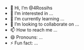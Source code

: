 - 👋 Hi, I’m @4Rossihs
- 👀 I’m interested in ...
- 🌱 I’m currently learning ...
- 💞️ I’m looking to collaborate on ...
- 📫 How to reach me ...
- 😄 Pronouns: ...
- ⚡ Fun fact: ...

<!---
4Rossihs/4Rossihs is a ✨ special ✨ repository because its `README.md` (this file) appears on your GitHub profile.
You can click the Preview link to take a look at your changes.
--->
